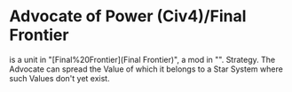 # Advocate of Power (Civ4)/Final Frontier

 is a unit in "[Final%20Frontier](Final Frontier)", a mod in "".
Strategy.
The Advocate can spread the Value of which it belongs to a Star System where such Values don't yet exist.